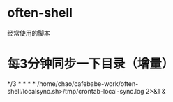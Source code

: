 # often-shell
经常使用的脚本
# 每3分钟同步一下目录（增量）
*/3 * * * * /home/chao/cafebabe-work/often-shell/localsync.sh>/tmp/crontab-local-sync.log 2>&1 &

